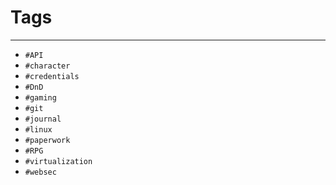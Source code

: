 # Tags

---

- `#API`
- `#character`
- `#credentials`
- `#DnD`
- `#gaming`
- `#git`
- `#journal`
- `#linux`
- `#paperwork`
- `#RPG`
- `#virtualization`
- `#websec`